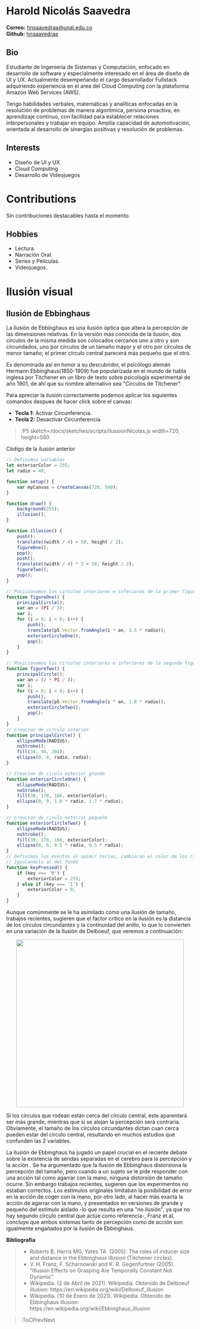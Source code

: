 # Harold Nicolás Saavedra

<b>Correo:</b> <a href="mailto:hnsaavedraa@unal.edu.co">hnsaavedraa@unal.edu.co</a> <br>
<b>Github:</b> <a href="https://github.com/hnsaavedraa">hnsaavedraa</a><br>

## Bio

Estudiante de Ingeniería de Sistemas y Computación, enfocado en desarrollo de software y especialmente interesado en el área de diseño de UI y UX. Actualmente desempeñando el cargo desarrollador Fullstack adquiriendo experiencia en el area del Cloud Computing con la plataforma Amazon Web Services (AWS).

Tengo habilidades verbales, matemáticas y analíticas enfocadas en la resolución de problemas de manera algorítmica, persona proactiva, en aprendizaje continuo, con facilidad para establecer relaciones interpersonales y trabajar en equipo. Amplia capacidad de automotivación, orientada al desarrollo de sinergias positivas y resolución de problemas.



## Interests

<ul>
  <li>Diseño de UI y UX </li>
  <li>Cloud Computing</li>
  <li>Desarrollo de Videojuegos</li>
</ul>


# Contributions

Sin contribuciones destacables hasta el momento.

## Hobbies

<ul>
  <li>Lectura. </li>
  <li>Narración Oral. </li>
  <li>Series y Peliculas.</li>
  <li>Videojuegos.</li>
</ul>

 
# Ilusión visual 
## Ilusión de Ebbinghaus

La ilusión de Ebbinghaus es una ilusión óptica que altera la percepción de las dimensiones relativas. En la versión más conocida de la ilusión, dos círculos de la misma medida son colocados cercanos uno a otro y son circundados, uno por círculos de un tamaño mayor y el otro por círculos de menor tamaño; el primer círculo central parecerá más pequeño que el otro.

Es denominada así en honor a su descubridor, el psícólogo alemán Hermann Ebbinghaus(1850-1909) fue popularizada en el mundo de habla inglesa por Titchener en un libro de texto sobre psicología experimental de año 1901, de ahí que su nombre alternativo sea "Círculos de Titchener".

Para apreciar la ilusión correctamente podemos aplicar los siguientes comandos despues de hacer click sobre el canvas:

<ul>
  <li><b>Tecla 1:</b> Activar Circunferencia. </li>
  <li><b>Tecla 2:</b> Desactivar Circunferencia.  </li>

</ul>



> :P5 sketch=/docs/sketches/scripts/ilussionNicolas.js width=720, height=560

Código de la ilusión anterior 

```js
// Definimos variables 
let exteriorColor = 255;
let radio = 40;

function setup() {
    var myCanvas = createCanvas(720, 560);
}

function draw() {
    background(255);
    illusion();
}

function illusion() {
    push();
    translate((width / 4) + 50, height / 2);
    figureOne();
    pop();
    push();
    translate((width / 4) * 3 + 50, height / 2);
    figureTwo();
    pop();
}

// Posicionamos los circulos interiores e inferiores de la primer figura
function figureOne() {
    principalCircle();
    var an = (PI / 3);
    var i;
    for (i = 0; i < 6; i++) {
        push();
        translate(p5.Vector.fromAngle(i * an, 3.5 * radio));
        exteriorCircleOne();
        pop();
    }
}

// Posicionamos los circulos interiores e inferiores de la segunda figura
function figureTwo() {
    principalCircle();
    var an = (2 * PI / 8);
    var i;
    for (i = 0; i < 8; i++) {
        push();
        translate(p5.Vector.fromAngle(i * an, 1.8 * radio));
        exteriorCircleTwo();
        pop();
    }
}
// Creacion de circulo interior
function principalCircle() {
    ellipseMode(RADIUS);
    noStroke();
    fill(34, 94, 201);
    ellipse(0, 0, radio, radio);
}

// Creacion de cirulo exterior grande
function exteriorCircleOne() {
    ellipseMode(RADIUS);
    noStroke();
    fill(30, 178, 166, exteriorColor);
    ellipse(0, 0, 1.6 * radio, 1.7 * radio);
}

// Creacion de cirulo exterior pequeño
function exteriorCircleTwo() {
    ellipseMode(RADIUS);
    noStroke();
    fill(30, 178, 166, exteriorColor);
    ellipse(0, 0, 0.5 * radio, 0.5 * radio);
}
// Definimos los eventos al opimir teclas, cambiaran el color de los circulos exteriores
// igualandolo al del fondo
function keyPressed() {
    if (key === '0') {
        exteriorColor = 255;
    } else if (key === '1') {
        exteriorColor = 0;
    }
}
```

Aunque comúnmente se le ha asimilado como una ilusión de tamaño, trabajos recientes, sugieren que el factor crítico en la ilusión es la distancia de los círculos circundantes y la continuidad del anillo, lo que lo convierten en una variación de la Ilusión de Delboeuf, que veremos a continuación:

 <center><img src="https://upload.wikimedia.org/wikipedia/commons/f/ff/Delboeuf_illusion_.png"  width=450/></center>


Si los círculos que rodean están cerca del círculo central, éste aparentará ser más grande, mientras que si se alejan la percepción será contraria. Obviamente, el tamaño de los círculos circundantes dictan cuan cerca pueden estar del círculo central, resultando en muchos estudios que confunden las 2 variables.


La ilusión de Ebbinghaus ha jugado un papel crucial en el reciente debate sobre la existencia de sendas separadas en el cerebro para la percepción y la acción . Se ha argumentado que la Ilusión de Ebbinghaus distorsiona la percepción del tamaño, pero cuando a un sujeto se le pide responder con una acción tal como agarrar con la mano, ninguna distorsión de tamaño ocurre.​ Sin embargo trabajos recientes,​ sugieren que los experimentos no estaban correctos. Los estímulos originales limitaban la posibilidad de error en la acción de coger con la mano, por otro lado, al hacer más exacta la acción de agarrar con la mano, y presentados en versiones de grande y pequeño del estímulo aislado -lo que resulta en una "no ilusión", ya que no hay segundo círculo central que actúe como referencia-, Franz et al, concluye que ambos sistemas tanto de percepción como de acción son igualmente engañados por la ilusión de Ebbinghaus.

<b>Bibliografia</b>
<blockquote>
<ul>
  <li>Roberts B, Harris MG, Yates TA. (2005). The roles of inducer size and distance in the Ebbinghaus illusion (Titchener circles). </li>
  <li>V. H. Franz, F. Scharnowski and K. R. Gegenfurtner (2005). "Illusion Effects on Grasping Are Temporally Constant Not Dynamic".  </li>
   <li>Wikipedia. (2 de Abril de 2021). Wikipedia. Obtenido de Delboeuf illusion: https://en.wikipedia.org/wiki/Delboeuf_illusion</li>
  <li>Wikipedia. (10 de Enero de 2021). Wikipedia. Obtenido de Ebbinghaus illusion: https://en.wikipedia.org/wiki/Ebbinghaus_illusion</li>
</ul>
</blockquote>

> :ToCPrevNext